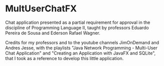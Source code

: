 # MultUserChatFX
Chat application presented as a partial requirement for approval in the discipline of Programming Language II, taught by professors Eduardo Pereira de Sousa and Ederson Rafael Wagner.

Credits for my professors and to the youtube channels JimOnDemand and Andres Jesse, with the playlists "Java Network Programming - Multi-User Chat Application" and "Creating an Application with JavaFX and SQLite", that I took as a reference to develop this little application.
